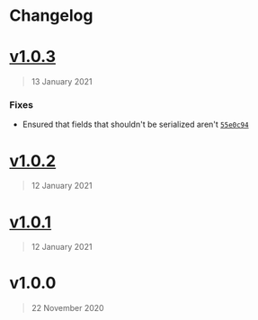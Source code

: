 # Changelog

# [v1.0.3](https://github.com/hairibar/Hairibar.HFSM/compare/v1.0.2...v1.0.3)

> 13 January 2021




### Fixes

- Ensured that fields that shouldn't be serialized aren't [`55e0c94`](https://github.com/hairibar/Hairibar.HFSM/commit/55e0c94d4e4519887571d4386b4041bea551ff8d)



# [v1.0.2](https://github.com/hairibar/Hairibar.HFSM/compare/v1.0.1...v1.0.2)

> 12 January 2021







# [v1.0.1](https://github.com/hairibar/Hairibar.HFSM/compare/v1.0.0...v1.0.1)

> 12 January 2021







# v1.0.0

> 22 November 2020







